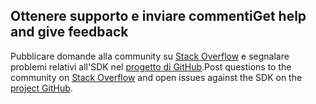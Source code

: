 ## <a name="get-help-and-give-feedback"></a><span data-ttu-id="35d3a-101">Ottenere supporto e inviare commenti</span><span class="sxs-lookup"><span data-stu-id="35d3a-101">Get help and give feedback</span></span>

<span data-ttu-id="35d3a-102">Pubblicare domande alla community su [Stack Overflow](http://stackoverflow.com/questions/tagged/azure-sdk-.net) e segnalare problemi relativi all'SDK nel [progetto di GitHub](https://github.com/Azure/azure-sdk-for-net).</span><span class="sxs-lookup"><span data-stu-id="35d3a-102">Post questions to the community on [Stack Overflow](http://stackoverflow.com/questions/tagged/azure-sdk-.net) and open issues against the SDK on the [project GitHub](https://github.com/Azure/azure-sdk-for-net).</span></span>